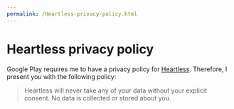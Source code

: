 ```yaml
---
permalink: /Heartless-privacy-policy.html
---
```


# Heartless privacy policy

Google Play requires me to have a privacy policy for [Heartless](https://github.com/LorenDB/Heartless). Therefore, I present you with the following policy:

> Heartless will never take any of your data without your explicit consent. No data is collected or stored about you.
